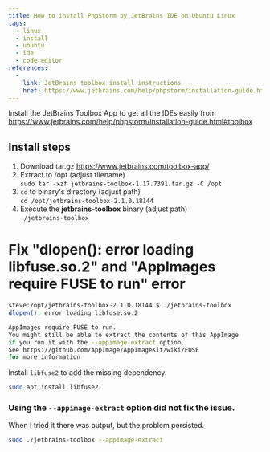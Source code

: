 ```yaml
---
title: How to install PhpStorm by JetBrains IDE on Ubuntu Linux
tags:
  - linux
  - install
  - ubuntu
  - ide
  - code editor
references:
  - 
    link: JetBrains toolbox install instructions
    href: https://www.jetbrains.com/help/phpstorm/installation-guide.html#toolbox
---
```


Install the JetBrains Toolbox App to get all the IDEs easily from <https://www.jetbrains.com/help/phpstorm/installation-guide.html#toolbox>

## Install steps

1. Download tar.gz <https://www.jetbrains.com/toolbox-app/>
2. Extract to /opt (adjust filename)<br>
  `sudo tar -xzf jetbrains-toolbox-1.17.7391.tar.gz -C /opt`
3. `cd` to binary's directory (adjust path)<br>
  `cd /opt/jetbrains-toolbox-2.1.0.18144`
4. Execute the **jetbrains-toolbox** binary (adjust path)<br>
  `./jetbrains-toolbox`

# Fix **"dlopen(): error loading libfuse.so.2"** and **"AppImages require FUSE to run"** error

```bash
steve:/opt/jetbrains-toolbox-2.1.0.18144 $ ./jetbrains-toolbox 
dlopen(): error loading libfuse.so.2

AppImages require FUSE to run. 
You might still be able to extract the contents of this AppImage 
if you run it with the --appimage-extract option. 
See https://github.com/AppImage/AppImageKit/wiki/FUSE 
for more information

```

Install `libfuse2` to add the missing dependency.

```bash
sudo apt install libfuse2
```

### Using the `--appimage-extract` option **did not** fix the issue.

When I tried it there was output, but the problem persisted.

```bash
sudo ./jetbrains-toolbox --appimage-extract
```
